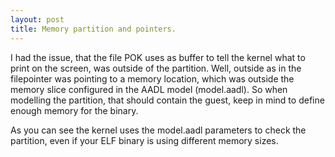```yaml
---
layout: post
title: Memory partition and pointers.
---
```


I had the issue, that the file POK uses as buffer to tell the kernel what to
print on the screen, was outside of the partition. Well, outside as in the
filepointer was pointing to a memory location, which was outside the memory
slice configured in the AADL model (model.aadl).
So when modelling the partition, that should contain the guest, keep in mind to
define enough memory for the binary. 

As you can see the kernel uses the model.aadl parameters to check the partition,
even if your ELF binary is using different memory sizes. 
